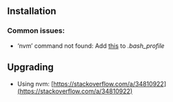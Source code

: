 
## Installation

### Common issues:
- ‘nvm’ command not found: Add [this](https://stackoverflow.com/questions/16904658/node-version-manager-install-nvm-command-not-found/17707224#17707224) to _.bash\_profile_ 

## Upgrading
- Using nvm: [https://stackoverflow.com/a/34810922](https://stackoverflow.com/a/34810922)
